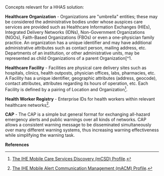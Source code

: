 Concepts relevant for a HHAS solution:

**Healthcare Organization** - Organizations are "umbrella" entities; these may be considered the administrative bodies under whose auspices care services are provided such as Healthcare Information Exchanges (HIEs), Integrated Delivery Networks (IDNs), Non-Government Organizations (NGOs), Faith-Based Organizations (FBOs) or even a one-physician family practice. An organization has a unique identifier and may have additional administrative attributes such as contact person, mailing address, etc. Departments of an institution, or other administrative units, may be represented as child Organizations of a parent Organization[^1.

**Healthcare Facility** - Facilities are physical care delivery sites such as hospitals, clinics, health outposts, physician offices, labs, pharmacies, etc. A Facility has a unique identifier, geographic attributes (address, geocode), contact attributes, attributes regarding its hours of operation, etc. Each Facility is defined by a pairing of Location and Organization[^1].

**Health Worker Registry** - Enterprise IDs for health workers within relevant healthcare networks[^2].

**CAP** - The CAP is a simple but general format for exchanging all-hazard emergency alerts and public warnings over all kinds of networks.  CAP allows a consistent warning message to be disseminated simultaneously over many different warning systems, thus increasing warning effectiveness while simplifying the warning task.

**References**

[^1]: [The IHE Mobile Care Services Discovery (mCSD) Profile](https://profiles.ihe.net/ITI/mCSD/volume-1.html).
[^2]: [The IHE Mobile Alert Communication Management (mACM) Profile](https://www.ihe.net/uploadedFiles/Documents/ITI/IHE_ITI_Suppl_mACM.pdf).